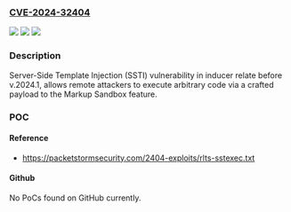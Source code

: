 ### [CVE-2024-32404](https://cve.mitre.org/cgi-bin/cvename.cgi?name=CVE-2024-32404)
![](https://img.shields.io/static/v1?label=Product&message=n%2Fa&color=blue)
![](https://img.shields.io/static/v1?label=Version&message=n%2Fa&color=blue)
![](https://img.shields.io/static/v1?label=Vulnerability&message=n%2Fa&color=brighgreen)

### Description

Server-Side Template Injection (SSTI) vulnerability in inducer relate before v.2024.1, allows remote attackers to execute arbitrary code via a crafted payload to the Markup Sandbox feature.

### POC

#### Reference
- https://packetstormsecurity.com/2404-exploits/rlts-sstexec.txt

#### Github
No PoCs found on GitHub currently.


